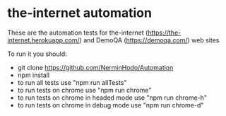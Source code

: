 
# the-internet automation

These are the automation tests for the-internet (https://the-internet.herokuapp.com/) and DemoQA (https://demoqa.com/) web sites


To run it you should:

 - git clone  https://github.com/NerminHodo/Automation
-  npm install
- to run all tests use "npm run allTests"
- to run tests on chrome use "npm run chrome"
- to run tests on chrome in headed mode use "npm run chrome-h"
- to run tests on chrome in debug mode use "npm run chrome-d"
